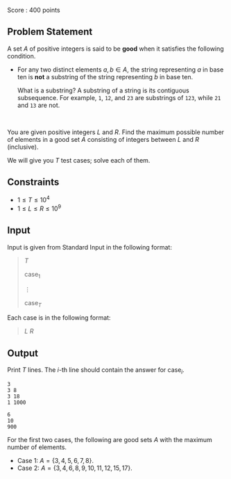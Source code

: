 Score : $400$ points

## Problem Statement

A set $A$ of positive integers is said to be **good** when it satisfies the following condition.

- For any two distinct elements $a, b \in A$, the string representing $a$ in base ten is **not** a substring of the string representing $b$ in base ten.

  What is a substring?
A substring of a string is its contiguous subsequence. For example, `1`, `12`, and `23` are substrings of `123`, while `21` and `13` are not.

<br>

You are given positive integers $L$ and $R$. Find the maximum possible number of elements in a good set $A$ consisting of integers between $L$ and $R$ (inclusive).

We will give you $T$ test cases; solve each of them.

## Constraints

- $1\leq T\leq 10^4$
- $1\leq L\leq R\leq 10^{9}$

## Input

Input is given from Standard Input in the following format:

> $T$
> 
> $\text{case}_1$
> 
> $\vdots$
> 
> $\text{case}_T$

Each case is in the following format:

> $L$ $R$

## Output

Print $T$ lines. The $i$-th line should contain the answer for $\text{case}_i$.

```input1
3
3 8
3 18
1 1000
```

```output1
6
10
900
```

For the first two cases, the following are good sets $A$ with the maximum number of elements.

- Case $1$: $A=\{3,4,5,6,7,8\}$.
- Case $2$: $A=\{3,4,6,8,9,10,11,12,15,17\}$.
